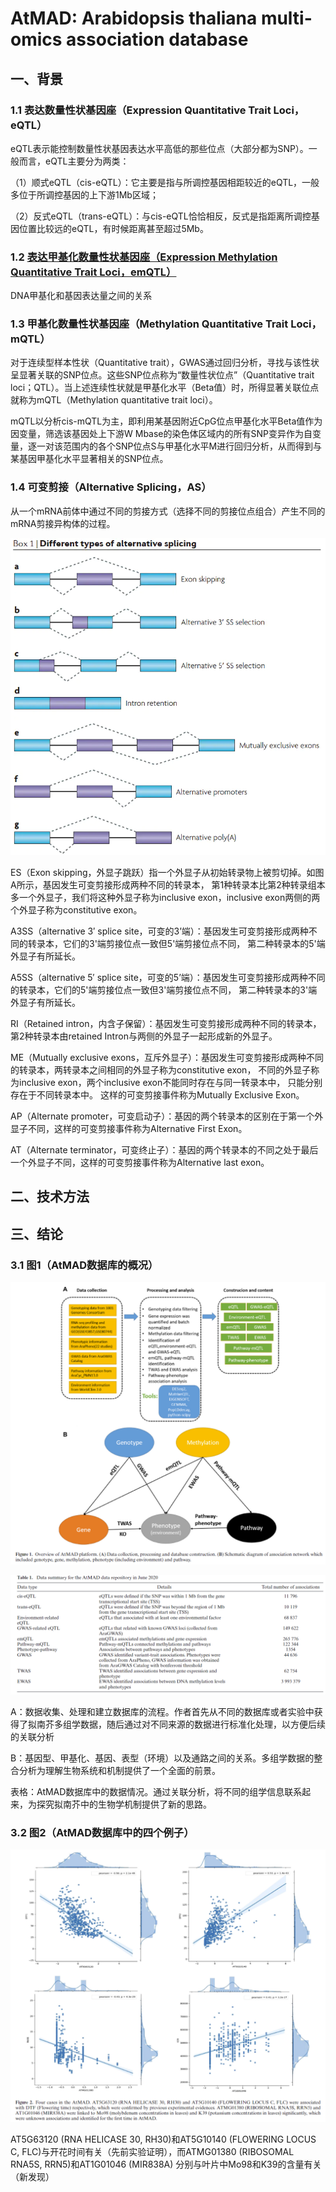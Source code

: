 # AtMAD: Arabidopsis thaliana multi-omics association database
## 一、背景
### 1.1 表达数量性状基因座（Expression Quantitative Trait Loci，eQTL）
eQTL表示能控制数量性状基因表达水平高低的那些位点（大部分都为SNP）。一般而言，eQTL主要分为两类：

（1）顺式eQTL（cis-eQTL）：它主要是指与所调控基因相距较近的eQTL，一般多位于所调控基因的上下游1Mb区域；

（2）反式eQTL（trans-eQTL）：与cis-eQTL恰恰相反，反式是指距离所调控基因位置比较远的eQTL，有时候距离甚至超过5Mb。

### 1.2 [表达甲基化数量性状基因座（Expression Methylation Quantitative Trait Loci，emQTL）](https://www.nature.com/articles/s41467-017-00510-x)
DNA甲基化和基因表达量之间的关系

### 1.3 甲基化数量性状基因座（Methylation Quantitative Trait Loci，mQTL）
对于连续型样本性状（Quantitative trait），GWAS通过回归分析，寻找与该性状呈显著关联的SNP位点。这些SNP位点称为“数量性状位点”（Quantitative trait loci；QTL）。当上述连续性状就是甲基化水平（Beta值）时，所得显著关联位点就称为mQTL（Methylation quantitative trait loci）。

mQTL以分析cis-mQTL为主，即利用某基因附近CpG位点甲基化水平Beta值作为因变量，筛选该基因处上下游W Mbase的染色体区域内的所有SNP变异作为自变量，逐一对该范围内的各个SNP位点S与甲基化水平M进行回归分析，从而得到与某基因甲基化水平显著相关的SNP位点。

### 1.4 可变剪接（Alternative Splicing，AS）
从一个mRNA前体中通过不同的剪接方式（选择不同的剪接位点组合）产生不同的mRNA剪接异构体的过程。

![](./Fig/AS.jpg)

ES（Exon skipping，外显子跳跃）指一个外显子从初始转录物上被剪切掉。如图A所示，基因发生可变剪接形成两种不同的转录本， 第1种转录本比第2种转录组本多一个外显子，我们将这种外显子称为inclusive exon，inclusive exon两侧的两个外显子称为constitutive exon。

A3SS（alternative 3′ splice site，可变的3’端）：基因发生可变剪接形成两种不同的转录本，它们的3'端剪接位点一致但5'端剪接位点不同， 第二种转录本的5'端外显子有所延长。

A5SS（alternative 5′ splice site，可变的5’端）：基因发生可变剪接形成两种不同的转录本，它们的5'端剪接位点一致但3'端剪接位点不同， 第二种转录本的3'端外显子有所延长。

RI（Retained intron，内含子保留）：基因发生可变剪接形成两种不同的转录本， 第2种转录本由retained Intron与两侧的外显子一起形成新的外显子。

ME（Mutually exclusive exons，互斥外显子）：基因发生可变剪接形成两种不同的转录本，两转录本之间相同的外显子称为constitutive exon， 不同的外显子称为inclusive exon，两个inclusive exon不能同时存在与同一转录本中， 只能分别存在于不同转录本中。 这样的可变剪接事件称为Mutually Exclusive Exon。

AP（Alternate promoter，可变启动子）：基因的两个转录本的区别在于第一个外显子不同，这样的可变剪接事件称为Alternative First Exon。

AT（Alternate terminator，可变终止子）：基因的两个转录本的不同之处于最后一个外显子不同，这样的可变剪接事件称为Alternative last exon。


## 二、技术方法




## 三、结论
### 3.1 图1（AtMAD数据库的概况）
![](./Fig/fig1.png)

![](./Fig/table1.png)

A：数据收集、处理和建立数据库的流程。作者首先从不同的数据库或者实验中获得了拟南芥多组学数据，随后通过对不同来源的数据进行标准化处理，以方便后续的关联分析

B：基因型、甲基化、基因、表型（环境）以及通路之间的关系。多组学数据的整合分析为理解生物系统和机制提供了一个全面的前景。

表格：AtMAD数据库中的数据情况。通过关联分析，将不同的组学信息联系起来，为探究拟南芥中的生物学机制提供了新的思路。

### 3.2 图2（AtMAD数据库中的四个例子）
![](./Fig/fig2.png)

AT5G63120 (RNA HELICASE 30, RH30)和AT5G10140 (FLOWERING LOCUS C, FLC)与开花时间有关（先前实验证明），而ATMG01380 (RIBOSOMAL RNA5S, RRN5)和AT1G01046 (MIR838A) 分别与叶片中Mo98和K39的含量有关（新发现）



















